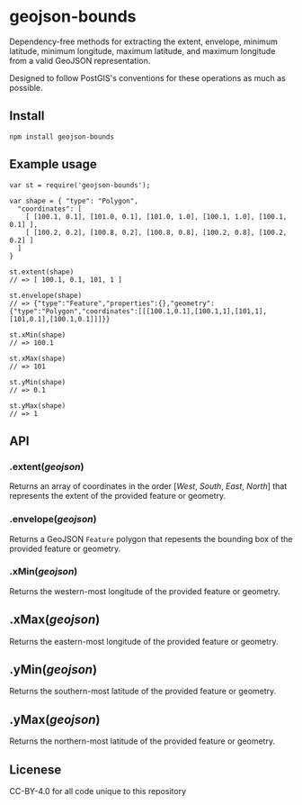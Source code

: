 # geojson-bounds
Dependency-free methods for extracting the extent, envelope, minimum latitude, minimum longitude, maximum latitude, and maximum longitude
from a valid GeoJSON representation.

Designed to follow PostGIS's conventions for these operations as much as possible.

## Install
````
npm install geojson-bounds
````

## Example usage
````
var st = require('geojson-bounds');

var shape = { "type": "Polygon",
  "coordinates": [
    [ [100.1, 0.1], [101.0, 0.1], [101.0, 1.0], [100.1, 1.0], [100.1, 0.1] ],
    [ [100.2, 0.2], [100.8, 0.2], [100.8, 0.8], [100.2, 0.8], [100.2, 0.2] ]
  ]
}

st.extent(shape)
// => [ 100.1, 0.1, 101, 1 ]

st.envelope(shape)
// => {"type":"Feature","properties":{},"geometry":{"type":"Polygon","coordinates":[[[100.1,0.1],[100.1,1],[101,1],[101,0.1],[100.1,0.1]]]}}

st.xMin(shape)
// => 100.1

st.xMax(shape)
// => 101

st.yMin(shape)
// => 0.1

st.yMax(shape)
// => 1
````


## API

### .extent(*geojson*)
Returns an array of coordinates in the order [*West*, *South*, *East*, *North*] that represents the
extent of the provided feature or geometry.


### .envelope(*geojson*)
Returns a GeoJSON `Feature` polygon that repesents the bounding box of the provided feature or geometry.

### .xMin(*geojson*)
Returns the western-most longitude of the provided feature or geometry.

## .xMax(*geojson*)
Returns the eastern-most longitude of the provided feature or geometry.

## .yMin(*geojson*)
Returns the southern-most latitude of the provided feature or geometry.

## .yMax(*geojson*)
Returns the northern-most latitude of the provided feature or geometry.



## Licenese
CC-BY-4.0 for all code unique to this repository
